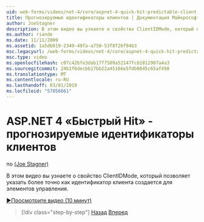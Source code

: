 ```yaml
---
uid: web-forms/videos/net-4/core/aspnet-4-quick-hit-predictable-client-ids
title: Прогнозируемые идентификаторы клиентов | Документация Майкрософт
author: JoeStagner
description: В этом видео вы узнаете о свойство ClientIDMode, который позволяет указать более точно как идентификатор клиента создается для элементов управления.
ms.author: riande
ms.date: 11/11/2009
ms.assetid: 1a5db019-2349-49fa-a750-53f8f26f94b3
msc.legacyurl: /web-forms/videos/net-4/core/aspnet-4-quick-hit-predictable-client-ids
msc.type: video
ms.openlocfilehash: c07c42bfe3dab17f7509a52147fcb1812907a4a3
ms.sourcegitcommit: 24b1f6decbb17bb22a45166e5fdb0845c65af498
ms.translationtype: MT
ms.contentlocale: ru-RU
ms.lasthandoff: 03/01/2019
ms.locfileid: "57056661"
---
```

<a name="aspnet-4-quick-hit---predictable-client-ids"></a>ASP.NET 4 «Быстрый Hit» - прогнозируемые идентификаторы клиентов
====================
по [(Joe Stagner)](https://github.com/JoeStagner)

В этом видео вы узнаете о свойство ClientIDMode, который позволяет указать более точно как идентификатор клиента создается для элементов управления. 

[&#9654;Просмотрите видео (10 минут)](https://channel9.msdn.com/Blogs/ASP-NET-Site-Videos/aspnet-4-quick-hit-predictable-client-ids)

> [!div class="step-by-step"]
> [Назад](aspnet-4-quick-hit-clean-webconfig-files.md)
> [Вперед](aspnet-4-quick-hit-the-htmlencoder-utility-method.md)
